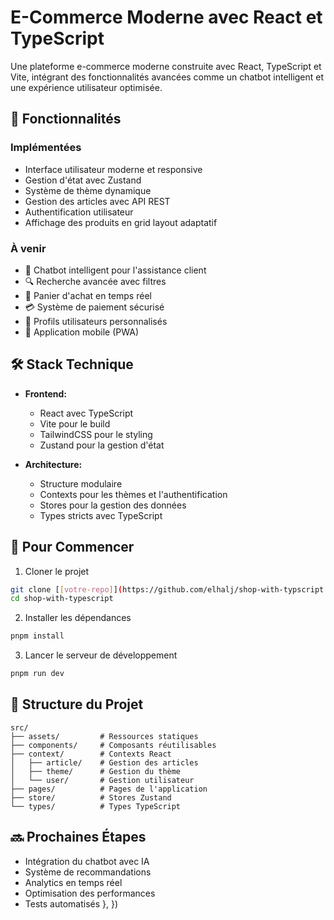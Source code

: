 # E-Commerce Moderne avec React et TypeScript

Une plateforme e-commerce moderne construite avec React, TypeScript et Vite, intégrant des fonctionnalités avancées comme un chatbot intelligent et une expérience utilisateur optimisée.

## 🌟 Fonctionnalités

### Implémentées
- Interface utilisateur moderne et responsive
- Gestion d'état avec Zustand
- Système de thème dynamique
- Gestion des articles avec API REST
- Authentification utilisateur
- Affichage des produits en grid layout adaptatif

### À venir
- 🤖 Chatbot intelligent pour l'assistance client
- 🔍 Recherche avancée avec filtres
- 🛒 Panier d'achat en temps réel
- 💳 Système de paiement sécurisé
- 👤 Profils utilisateurs personnalisés
- 📱 Application mobile (PWA)

## 🛠 Stack Technique

- **Frontend:**
  - React avec TypeScript
  - Vite pour le build
  - TailwindCSS pour le styling
  - Zustand pour la gestion d'état

- **Architecture:**
  - Structure modulaire
  - Contexts pour les thèmes et l'authentification
  - Stores pour la gestion des données
  - Types stricts avec TypeScript

## 🚀 Pour Commencer

1. Cloner le projet
```bash
git clone [[votre-repo]](https://github.com/elhalj/shop-with-typscript.git)
cd shop-with-typescript
```

2. Installer les dépendances
```bash
pnpm install
```

3. Lancer le serveur de développement
```bash
pnpm run dev
```

## 📁 Structure du Projet

```
src/
├── assets/         # Ressources statiques
├── components/     # Composants réutilisables
├── context/        # Contexts React
│   ├── article/    # Gestion des articles
│   ├── theme/      # Gestion du thème
│   └── user/       # Gestion utilisateur
├── pages/          # Pages de l'application
├── store/          # Stores Zustand
└── types/          # Types TypeScript
```

## 🔜 Prochaines Étapes

- Intégration du chatbot avec IA
- Système de recommandations
- Analytics en temps réel
- Optimisation des performances
- Tests automatisés
  },
})
```
